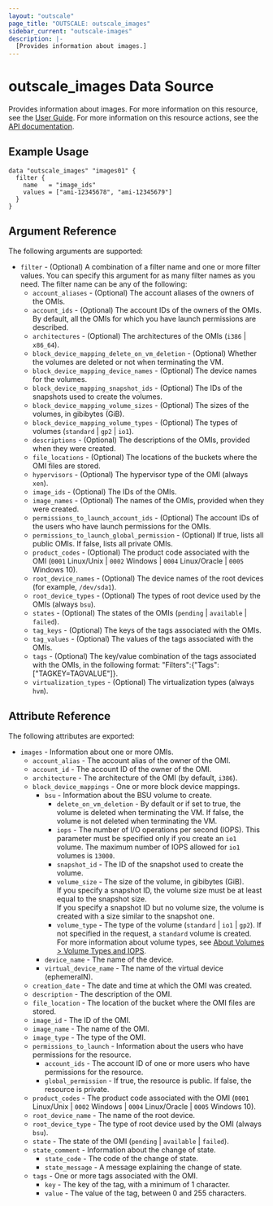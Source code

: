 ```yaml
---
layout: "outscale"
page_title: "OUTSCALE: outscale_images"
sidebar_current: "outscale-images"
description: |-
  [Provides information about images.]
---
```


# outscale_images Data Source

Provides information about images.
For more information on this resource, see the [User Guide](https://docs.outscale.com/en/userguide/About-OMIs.html).
For more information on this resource actions, see the [API documentation](https://docs.outscale.com/api#3ds-outscale-api-image).

## Example Usage

```hcl
data "outscale_images" "images01" {
  filter {
    name   = "image_ids"
    values = ["ami-12345678", "ami-12345679"]
  }
}
```

## Argument Reference

The following arguments are supported:

* `filter` - (Optional) A combination of a filter name and one or more filter values. You can specify this argument for as many filter names as you need. The filter name can be any of the following:
    * `account_aliases` - (Optional) The account aliases of the owners of the OMIs.
    * `account_ids` - (Optional) The account IDs of the owners of the OMIs. By default, all the OMIs for which you have launch permissions are described.
    * `architectures` - (Optional) The architectures of the OMIs (`i386` \| `x86_64`).
    * `block_device_mapping_delete_on_vm_deletion` - (Optional) Whether the volumes are deleted or not when terminating the VM.
    * `block_device_mapping_device_names` - (Optional) The device names for the volumes.
    * `block_device_mapping_snapshot_ids` - (Optional) The IDs of the snapshots used to create the volumes.
    * `block_device_mapping_volume_sizes` - (Optional) The sizes of the volumes, in gibibytes (GiB).
    * `block_device_mapping_volume_types` - (Optional) The types of volumes (`standard` \| `gp2` \| `io1`).
    * `descriptions` - (Optional) The descriptions of the OMIs, provided when they were created.
    * `file_locations` - (Optional) The locations of the buckets where the OMI files are stored.
    * `hypervisors` - (Optional) The hypervisor type of the OMI (always `xen`).
    * `image_ids` - (Optional) The IDs of the OMIs.
    * `image_names` - (Optional) The names of the OMIs, provided when they were created.
    * `permissions_to_launch_account_ids` - (Optional) The account IDs of the users who have launch permissions for the OMIs.
    * `permissions_to_launch_global_permission` - (Optional) If true, lists all public OMIs. If false, lists all private OMIs.
    * `product_codes` - (Optional) The product code associated with the OMI (`0001` Linux/Unix \| `0002` Windows \| `0004` Linux/Oracle \| `0005` Windows 10).
    * `root_device_names` - (Optional) The device names of the root devices (for example, `/dev/sda1`).
    * `root_device_types` - (Optional) The types of root device used by the OMIs (always `bsu`).
    * `states` - (Optional) The states of the OMIs (`pending` \| `available` \| `failed`).
    * `tag_keys` - (Optional) The keys of the tags associated with the OMIs.
    * `tag_values` - (Optional) The values of the tags associated with the OMIs.
    * `tags` - (Optional) The key/value combination of the tags associated with the OMIs, in the following format: &quot;Filters&quot;:{&quot;Tags&quot;:[&quot;TAGKEY=TAGVALUE&quot;]}.
    * `virtualization_types` - (Optional) The virtualization types (always `hvm`).

## Attribute Reference

The following attributes are exported:

* `images` - Information about one or more OMIs.
    * `account_alias` - The account alias of the owner of the OMI.
    * `account_id` - The account ID of the owner of the OMI.
    * `architecture` - The architecture of the OMI (by default, `i386`).
    * `block_device_mappings` - One or more block device mappings.
        * `bsu` - Information about the BSU volume to create.
            * `delete_on_vm_deletion` - By default or if set to true, the volume is deleted when terminating the VM. If false, the volume is not deleted when terminating the VM.
            * `iops` - The number of I/O operations per second (IOPS). This parameter must be specified only if you create an `io1` volume. The maximum number of IOPS allowed for `io1` volumes is `13000`.
            * `snapshot_id` - The ID of the snapshot used to create the volume.
            * `volume_size` - The size of the volume, in gibibytes (GiB).<br />
If you specify a snapshot ID, the volume size must be at least equal to the snapshot size.<br />
If you specify a snapshot ID but no volume size, the volume is created with a size similar to the snapshot one.
            * `volume_type` - The type of the volume (`standard` \| `io1` \| `gp2`). If not specified in the request, a `standard` volume is created.<br />
For more information about volume types, see [About Volumes > Volume Types and IOPS](https://docs.outscale.com/en/userguide/About-Volumes.html#_volume_types_and_iops).
        * `device_name` - The name of the device.
        * `virtual_device_name` - The name of the virtual device (ephemeralN).
    * `creation_date` - The date and time at which the OMI was created.
    * `description` - The description of the OMI.
    * `file_location` - The location of the bucket where the OMI files are stored.
    * `image_id` - The ID of the OMI.
    * `image_name` - The name of the OMI.
    * `image_type` - The type of the OMI.
    * `permissions_to_launch` - Information about the users who have permissions for the resource.
        * `account_ids` - The account ID of one or more users who have permissions for the resource.
        * `global_permission` - If true, the resource is public. If false, the resource is private.
    * `product_codes` - The product code associated with the OMI (`0001` Linux/Unix \| `0002` Windows \| `0004` Linux/Oracle \| `0005` Windows 10).
    * `root_device_name` - The name of the root device.
    * `root_device_type` - The type of root device used by the OMI (always `bsu`).
    * `state` - The state of the OMI (`pending` \| `available` \| `failed`).
    * `state_comment` - Information about the change of state.
        * `state_code` - The code of the change of state.
        * `state_message` - A message explaining the change of state.
    * `tags` - One or more tags associated with the OMI.
        * `key` - The key of the tag, with a minimum of 1 character.
        * `value` - The value of the tag, between 0 and 255 characters.
